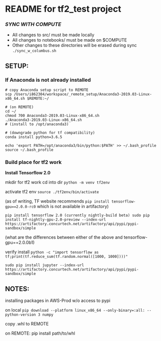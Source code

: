 # README for tf2_test project

### _SYNC WITH COMPUTE_
- All changes to src/ must be made locally
- All changes to notebooks/ must be made on $COMPUTE
- Other changes to these directories will be erased during sync
`./sync_w_columbus.sh`

## __SETUP:__

### If Anaconda is not already installed
```
# copy Anaconda setup script to REMOTE
scp /Users/i862304/workspace/_remote_setup/Anaconda3-2019.03-Linux-x86_64.sh $REMOTE:~/

# (on REMOTE)
cd ~/
chmod 700 Anaconda3-2019.03-Linux-x86_64.sh
./Anaconda3-2019.03-Linux-x86_64.sh
# (install to /opt/anaconda3)

# (downgrade python for tf compatibility)
conda install python=3.6.5

echo 'export PATH=/opt/anaconda3/bin/python:$PATH' >> ~/.bash_profile
source ~/.bash_profile
```

### Build place for tf2 work

__Install Tensorflow 2.0__

mkdir for tf2 work
cd into dir
`python -m venv tf2env`

activate tf2 env
`source ./tf2env/bin/activate`

(as of writing, TF website recommends
    `pip install tensorflow-gpu==2.0.0-rc0`
    which is not available in artifactory)

`pip install tensorflow 2.0 (currently nightly-build beta)
sudo pip install tf-nightly-gpu-2.0-preview --index-url https://artifactory.concurtech.net/artifactory/api/pypi/pypi-sandbox/simple`

(what are the differences between either of the above and
    tensorflow-gpu==2.0.0b1)

verify install
`python -c "import tensorflow as tf;print(tf.reduce_sum(tf.random.normal([1000, 1000])))"`


`sudo pip install jupyter --index-url https://artifactory.concurtech.net/artifactory/api/pypi/pypi-sandbox/simple`



## __NOTES:__

installing packages in AWS-Prod w/o access to pypi

on local
`pip download --platform linux_x86_64 --only-binary=:all: --python-version 3 numpy`

copy .whl to REMOTE

on REMOTE:
pip install path/to/whl
